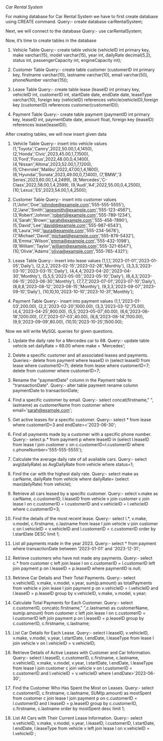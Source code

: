 *Car Rental System*

For making database for Car Rental System we have to first create database using CREATE command.
Query:- create database carRentalSystem; 
 

Next, we will connect to the database
Query:- use carRentalSystem;
 

Now, it’s time to create tables in the database
1) Vehicle Table
Query:- 
create table vehicle (vehicleID int primary key, make varchar(15), model   varchar(15),
 year int, dailyRate decimal(5,2), status int, passengerCapacity int,  engineCapacity int);
 





2) Customer Table
Query:- 
create table customer (customerID int primary key, firstname varchar(10),
 lastname varchar(10), email varchar(50), phoneNumber varchar(15));
 

3) Lease Table
Query:- 
create table lease (leaseID int primary key, vehicleID int, customerID int, startDate date, endDate date, leaseType varchar(10), foreign key (vehicleID) references vehicle(vehicleID),foreign key (customerID) references customer(customerID));
 




4) Payment Table
Query:- 
create table payment (paymentID int primary key, leaseID int, paymentDate date,
 amount float, foreign key (leaseID) references lease(leaseID));
 

After creating tables, we will now insert given data 
1) Vehicle Table
Query:-
insert into vehicle values
(1,'Toyota','Camry',2022,50.00,1,4,1450), 
(2,'Honda','Civic',2023,45.00,1,7,1500), 
(3,'Ford','Focus',2022,48.00,0,4,1400), 
(4,'Nissan','Altima',2023,52.00,1,7,1200),
(5,'Chevrolet','Malibu',2022,47.00,1,4,1800),
(6,'Hyundai','Sonata',2023,49.00,0,7,1400),
(7,'BMW','3 Series',2023,60.00,1,4,2499),
(8,'Mercedes','C-Class',2022,58.00,1,4,2599),
(9,'Audi','A4',2022,55.00,0,4,2500),
(10,'Lexus','ES',2023,54.00,1,4,2500);
 

2) Customer Table
Query:-
insert into customer values
(1,'John','Doe','johndoe@example.com','555-555-5555'),
(2,'Jane','Smith','janesmith@example.com','555-123-4567'),
(3,'Robert','Johnsn','robert@example.com','555-789-1234'),
(4,'Sarah','Brown','sarah@example.com','555-456-7890'),
(5,'David','Lee','david@example.com','555-987-6543'),
(6,'Laura','Hill','laura@example.com','555-234-5678'),
(7,'Michael','David','michael@example.com','555-876-5432'),
(8,'Emma','Wilson','emma@example.com','555-432-1098'),
(9,'William','Taylor','william@example.com','555-321-6547'),
(10,'Olivie','Adams','olivia@example.com','555-765-4321'); 
 

3) Lease Table
Query:-
insert into lease values
(1,1,1,'2023-01-01','2023-01-05','Daily'),
(2,2,2,'2023-02-15','2023-02-28','Monthly'),
(3,3,3,'2023-03-10','2023-03-15','Daily'),
(4,4,4,'2023-04-20','2023-04-30','Monthly'),
(5,5,5,'2023-05-05','2023-05-10','Daily'),
(6,4,3,'2023-06-15','2023-06-30','Monthly'),
(7,7,7,'2023-07-01','2023-07-10','Daily'),
(8,8,8,'2023-08-12','2023-08-15','Monthly'),
(9,3,3,'2023-09-07','2023-09-10','Daily'),
(10,10,10,'2023-10-10','2023-10-31','Monthly');
 

4) Payment Table
Query:- 
insert into payment values
(1,1,'2023-01-03',200.00),
(2,2,'2023-02-20',1000.00),
(3,3,'2023-03-12',75.00),
(4,4,'2023-04-25',900.00),
(5,5,'2023-05-07',60.00),
(6,6,'2023-06-18',1200.00),
(7,7,'2023-07-03',40.00),
(8,8,'2023-08-14',1100.00),
(9,9,'2023-09-09',80.00),
(10,10,'2023-10-25',1500.00);
 

Now we will write MySQL queries for given questions.
1. Update the daily rate for a Mercedes car to 68.
Query:-
update table vehicle set dailyRate = 68.00 where make = ‘Mercedes’;
 

 2. Delete a specific customer and all associated leases and payments.
Queries:-
delete from payment where leaseID in (select leaseID from lease where customerID=7);
delete from lease where customerID=7;
delete from customer where customerID=7;
   


3. Rename the "paymentDate" column in the Payment table to "transactionDate".
Query:-
alter table payment rename column paymentDate to transactionDate;
  

4. Find a specific customer by email.
Query:- 
select concat(firstname," ", lastname) as customerName  from customer where email='sarah@example.com'; 
 

5. Get active leases for a specific customer.
Query:-
select * from lease where customerID=3 and endDate>='2023-06-30'; 

6. Find all payments made by a customer with a specific phone number.
Query:-
select p.* from payment p where leaseID in (select l.leaseID from lease l join customer c on c.customerID=l.customerID where c.phoneNumber='555-555-5555'); 
 

7. Calculate the average daily rate of all available cars.
Query:-
select avg(dailyRate) as AvgDailyRate  from vehicle where status=1;
 

8. Find the car with the highest daily rate.
Query:-
select make as carName, dailyRate  from vehicle where dailyRate= (select max(dailyRate) from vehicle);
 


9. Retrieve all cars leased by a specific customer.
Query:-
select v.make as carName, c.customerID, l.leaseID from vehicle v join customer c join lease l on c.customerID = l.customerID and v.vehicleID = l.vehicleID where c.customerID=3;
 

10. Find the details of the most recent lease.
Query:- 
select l.*, v.make, v.model, c.firstname, c.lastname from lease l join vehicle v join customer c on l.vehicleID = v.vehicleID and l.customerID = c.customerID order by l.startDate DESC limit 1;
 

11. List all payments made in the year 2023.
Query:-
select * from payment where transactionDate between '2023-01-01' and '2023-12-31';
 




12. Retrieve customers who have not made any payments.
Query:-
select c.* from customer c left join lease l on c.customerID = l.customerID left join payment p on l.leaseID = p.leaseID where paymentID is null;
 

13. Retrieve Car Details and Their Total Payments.
Query:- 
select v.vehicleID, v.make, v.model, v.year, sum(p.amount) as totalPayments  from vehicle v join lease l join payment p on v.vehicleID = l.vehicleID and l.leaseID = p.leaseID group by v.vehicleID, v.make, v.model, v.year;
 
14. Calculate Total Payments for Each Customer.
Query:- 
select c.customerID, concat(c.firstname," ",c.lastname) as customerName, sum(p.amount) from customer c left join lease l on c.customerID = l.customerID left join payment p on l.leaseID = p.leaseID group by c.customerID, c.firstname, c.lastname;
 
15. List Car Details for Each Lease.
Query:- 
select l.leaseID, v.vehicleID, v.make, v.model, v.year, l.startDate, l.endDate, l.leaseType from lease l join vehicle v on l.vehicleID = v.vehicleID;
 

16. Retrieve Details of Active Leases with Customer and Car Information.
Query:-
select l.leaseID, c.customerID, c.firstname, c.lastname,  v.vehicleID, v.make, v.model, v.year, l.startDate, l.endDate, l.leaseType from lease l join customer c join vehicle v on l.customerID = c.customerID and l.vehicleID = v.vehicleID where l.endDate>'2023-06-30';  
 

17. Find the Customer Who Has Spent the Most on Leases.
Query:-
select c.customerID, c.firstname, c.lastname, SUM(p.amount) as mostSpent from customer c join lease l join payment p on c.customerID = l.customerID and l.leaseID = p.leaseID group by c.customerID, c.firstname, c.lastname order by mostSpent desc limit 1;
 

18. List All Cars with Their Current Lease Information.
Query:- 
select v.vehicleID, v.make, v.model, v.year, l.leaseID, l.customerID, l.startDate, l.endDate, l.leaseType from vehicle v left join lease l on v.vehicleID = l.vehicleID ;
 

